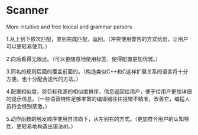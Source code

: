 # Scanner
More intuitive and free lexical and grammar parsers

1.从上到下依次匹配，直到完成匹配，返回。（冲突使用警告的方式给出，让用户可以更轻易使用。）

2.向后看得无限远。（可以更随意地使用标签，使得配置更加优雅。）

3.同名的规则后面的覆盖前面的。（构造类似C++和C这样扩展关系的语言将十分方便。也十分配合迭代的方法。）

4.配置相似度，将目标和源的相似度排序，信息返回给用户，便于给用户更加详细的提示信息。（一些语音特性足够丰富的编译器往往报错不精准，改善它，编程人员将会特别感激。）

5.动作函数的触发顺序使用自顶向下，从左到右的方式。（更加符合用户的认知特性，更轻易地构造出语法树。）
